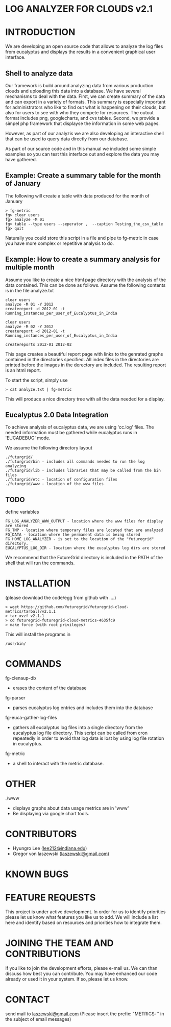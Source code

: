 LOG ANALYZER FOR CLOUDS v2.1
============================

INTRODUCTION
============

We are developing an open source code that allows to analyze the log
files from eucalyptus and displays the results in a convenient
graphical user interface.

Shell to analyze data
---------------------

Our framework is build around analyzing data from various
production clouds and uploading this data into a database.  We have
several mechanisms to deal with the data. First, we can create summary
of the data and can export in a variety of formats. This summary is 
especially important for administrators who like to find out what is 
happening on their clouds, but also for users to see with who they 
compete for resources. The outout format includes png,
googlecharts, and cvs tables. Second, we provide a simpel php
framework that displayse the information in some web pages.

However, as part of our analyzis we are also developing an interactive
shell that can be used to query data directly from our database.

As part of our source code and in this manual we included some simple 
examples so you can test this interface out and explore the data you may have gathered. 

Example: Create a summary table for the month of January
--------------------------------------------------------
The following will create a table with data produced for the month of January

    > fg-metric
    fg> clear users
    fg> analyze -M 01
    fg> table --type users --seperator ,  --caption Testing_the_csv_table
    fg> quit

Naturally you could store this script in a file and pipe to fg-metric
in case you have more complex or repetitive analysis to do. 

Example: How to create a summary analysis for multiple month
------------------------------------------------------------

Assume you like to create a nice html page directory with the analysis
of the data contained. This can be done as follows. Assume the following 
contents is in the file analyze.txt

    clear users
    analyze -M 01 -Y 2012
    createreport -d 2012-01 -t Running_instances_per_user_of_Eucalyptus_in_India
    
    clear users
    analyze -M 02 -Y 2012
    createreport -d 2012-01 -t Running_instances_per_user_of_Eucalyptus_in_India
  
    createreports 2012-01 2012-02

This page creates a beautiful report page with links to the genrated
graphs contained in the directories specified. All index files in
the directories are printed before the images in the derectory are
included. The resulting report is an html report.

To start the script, simply use

    > cat analyze.txt | fg-metric

This will produce a nice directory tree with all the data needed for a
display.

Eucalyptus 2.0 Data Integration
-------------------------------

To achieve analysis of eucalyptus data, we are using 'cc.log'
files. The needed information must be gathered while eucalyptus runs
in 'EUCADEBUG' mode.

We assume the following directory layout

    ./futurgrid/
    ./futurgrid/bin - includes all commands needed to run the log analyzing
    ./futurgrid/lib - includes libraries that may be called from the bin files
    ./futurgrid/etc - location of configuration files
    ./futurgrid/www - location of the www files

TODO
----

define variables

    FG_LOG_ANALYZER_WWW_OUTPUT - location where the www files for display are stored
    FG_TMP - location where temporary files are located that are analyzed
    FG_DATA - location where the permanent data is being stored 
    FG_HOME_LOG_ANALYZER - is set to the location of the "futuregrid" directory.
    EUCALYPTUS_LOG_DIR - location where the eucalyptus log dirs are stored

We recommend that the FutureGrid directory is included in the PATH of
the shell that will run the commands.

INSTALLATION
============

(please download the code/egg from github with ....)

    > wget https://github.com/futuregrid/futuregrid-cloud-metrics/tarball/v2.1.1
    > tar xvzf v2.1.1
    > cd futuregrid-futuregrid-cloud-metrics-4635fc9
    > make force (with root privileges)

This will install the programs in 

    /usr/bin/

COMMANDS
========

fg-clenaup-db

* erases the content of the database

fg-parser

* parses eucalyptus log entries and includes them into the database

fg-euca-gather-log-files 

* gathers all eucalyptus log files into a single directory from the
eucalyptus log file directory. This script can be called from cron
repeatedly in order to avoid that log data is lost by using log file
rotation in eucalyptus.

fg-metric

* a shell to interact with the metric database. 

OTHER
=====
./www

* displays graphs about data usage metrics are in 'www'
* Be displaying via google chart tools.

CONTRIBUTORS
============
* Hyungro Lee (lee212@indiana.edu)   
* Gregor von laszewski (laszewski@gmail.com)

KNOWN BUGS
==========

FEATURE REQUESTS
================

This project is under active development. In order for us to identify
priorities please let us know what features you like us to add.  We
will include a list here and identify based on resources and
priorities how to integrate them.

JOINING THE TEAM AND CONTRIBUTIONS
==================================

If you like to join the development efforts, please e-mail us. We can
than discuss how best you can contribute. You may have enhanced our
code already or used it in your system. If so, please let us know.

CONTACT
=======

send mail to laszewski@gmail.com
(Please insert the prefix: "METRICS: " in the subject of email messages)
